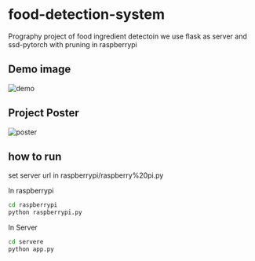 # food-detection-system
Prography project of food ingredient detectoin
we use flask as server and ssd-pytorch with pruning in raspberrypi

## Demo image
![demo](https://user-images.githubusercontent.com/40621030/85599839-de9ea300-b687-11ea-9b3f-08fdbc5c674f.jpg)

## Project Poster
![poster](https://user-images.githubusercontent.com/40621030/85600090-1c9bc700-b688-11ea-9faa-0bfb687136f6.jpg)

## how to run
set server url in raspberrypi/raspberry%20pi.py

In raspberrypi
```bash
cd raspberrypi
python raspberrypi.py
```

In Server
```bash
cd servere
python app.py
```
